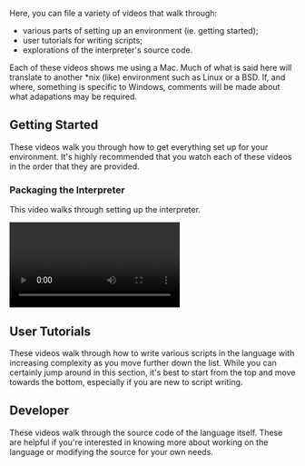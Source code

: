 Here, you can file a variety of videos that walk through:

- various parts of setting up an environment (ie. getting started);
- user tutorials for writing scripts;
- explorations of the interpreter's source code.

Each of these videos shows me using a Mac. Much of what is said here will translate to another *nix (like) environment such as Linux or a BSD. If, and where, something is specific to Windows, comments will be made about what adapations may be required.

## Getting Started
These videos walk you through how to get everything set up for your environment. It's highly recommended that you watch each of these videos in the order that they are provided.

### Packaging the Interpreter
This video walks through setting up the interpreter.

<video controls>
    <source src="videos/sample.mp4" type="video/mp4">
</video>

## User Tutorials
These videos walk through how to write various scripts in the language with increasing complexity as you move further down the list. While you can certainly jump around in this section, it's best to start from the top and move towards the bottom, especially if you are new to script writing.

## Developer
These videos walk through the source code of the language itself. These are helpful if you're interested in knowing more about working on the language or modifying the source for your own needs.